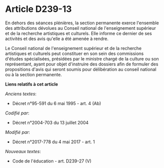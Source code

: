# Article D239-13

En dehors des séances plénières, la section permanente exerce l'ensemble des attributions dévolues au Conseil national de
l'enseignement supérieur et de la recherche artistiques et culturels. Elle informe ce dernier de ses activités et des avis
qu'elle a été amenée à rendre.

Le Conseil national de l'enseignement supérieur et de la recherche artistiques et culturels peut constituer en son sein des
commissions d'études spécialisées, présidées par le ministre chargé de la culture ou son représentant, ayant pour objet
d'instruire des dossiers afin de formuler des propositions d'avis qui seront soumis pour délibération au conseil national ou
à la section permanente.

**Liens relatifs à cet article**

_Anciens textes_:

  - Décret n°95-591 du 6 mai 1995 - art. 4 (Ab)

_Codifié par_:

  - Décret n°2004-703 du 13 juillet 2004

_Modifié par_:

  - Décret n°2017-778 du 4 mai 2017 - art. 1

_Nouveaux textes_:

  - Code de l'éducation - art. D239-27 (V)
